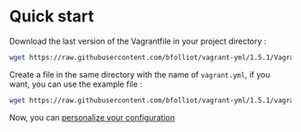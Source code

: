 # Quick start

Download the last version of the Vagrantfile in your project directory :

```bash
wget https://raw.githubusercontent.com/bfolliot/vagrant-yml/1.5.1/Vagrantfile
```

Create a file in the same directory with the name of `vagrant.yml`, if you want, you can use the example file :

```bash
wget https://raw.githubusercontent.com/bfolliot/vagrant-yml/1.5.1/vagrant.yml.example -O vagrant.yml
```

Now, you can [personalize your configuration](YAML-configuration.md)

